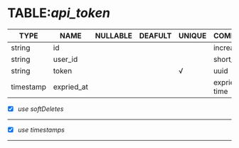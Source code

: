TABLE:*api_token*
===
| TYPE | NAME | NULLABLE | DEAFULT | UNIQUE | COMMENT | PRIMARY |
| ---- | ---- | -------- | ------- | ------ | ------- | ------- |
| string | id |          |         |        | increament | &radic; |
| string | user_id |     |         |        | short_uuid | |
| string | token |       |         | &radic; | uuid  |     |
| timestamp | expried_at |         | |      | expried time |    |

- [x]  *use softDeletes*
---
- [x]  *use timestamps*
---